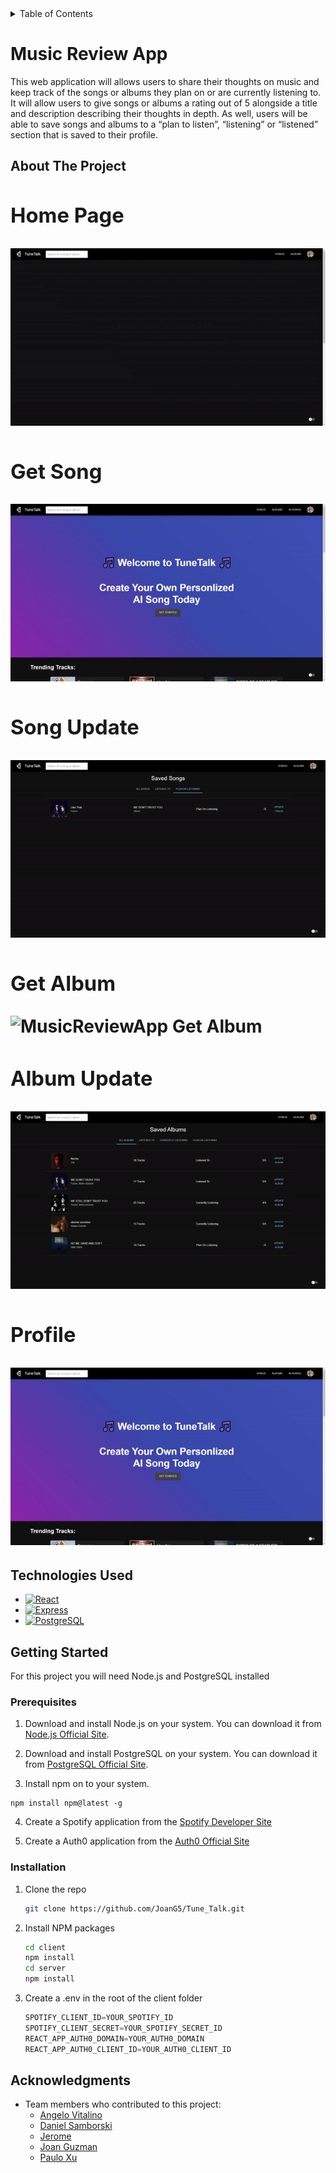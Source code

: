 <!-- TABLE OF CONTENTS -->
<details>
  <summary>Table of Contents</summary>
  <ol>
    <li>
      <a href="#about-the-project">About The Project</a>
    </li>
        <li><a href="#technologies-used">Technologies Used</a></li>
    <li>
      <a href="#getting-started">Getting Started</a>
      <ul>
        <li><a href="#prerequisites">Prerequisites</a></li>
        <li><a href="#installation">Installation</a></li>
      </ul>
    </li>
    <li><a href="#acknowledgments">Acknowledgments</a></li>
  </ol>
</details>

# Music Review App

This web application will allows users to share their thoughts on music and keep track of the songs or albums they plan on or are currently listening to. It will allow users to give songs or albums a rating out of 5 alongside a title and description describing their thoughts in depth. As well, users will be able to save songs and albums to a “plan to listen”, “listening” or “listened” section that is saved to their profile.

## About The Project

<h1 align="center">
  <div align="left">
    <h3>Home Page</h3>
    <img src="client\src\assets\MusicReviewApp_HomePage.gif" alt="MusicReviewApp Home Page">
  </div>
  <div align="left">
    <h3>Get Song</h3>
    <img src="client\src\assets\MusicReviewApp_GetSong.gif" alt="MusicReviewApp Get Song">
  </div>
  <div align="left">
    <h3>Song Update</h3>
    <img src="client\src\assets\MusicReviewApp_UpdateSong.gif" alt="MusicReviewApp Song Update">
  </div>
  <div align="left">
    <h3>Get Album</h3>
    <img src="client\src\assets\MusicReviewApp_GetAlbum.gif" alt="MusicReviewApp Get Album">
  </div>
  <div align="left">
    <h3>Album Update</h3>
    <img src="client\src\assets\MusicReviewApp_UpdateAlbum.gif" alt="MusicReviewApp Album Update">
  </div>
  <div align="left">
    <h3>Profile</h3>
    <img src="client\src\assets\MusicReviewApp_Profile.gif" alt="MusicReviewApp Profile">
  </div>
</h1>

<!-- TECHNOLOGIES USED -->
## Technologies Used

- [![React][React.js]][React-url]
- [![Express][Express]][Express-url]
- [![PostgreSQL][PostgreSQL]][PostgreSQL-url]

<!-- GETTING STARTED -->
## Getting Started

For this project you will need Node.js and PostgreSQL installed

### Prerequisites

1. Download and install Node.js on your system. You can download it from [Node.js Official Site](https://nodejs.org/en).

2. Download and install PostgreSQL on your system. You can download it from [PostgreSQL Official Site](https://www.postgresql.org/download/).

3. Install npm on to your system.
  ```
  npm install npm@latest -g
  ```
  
4. Create a Spotify application from the [Spotify Developer Site](https://developer.spotify.com/)

5. Create a Auth0 application from the [Auth0 Official Site](https://auth0.com//)

### Installation

1. Clone the repo
   ```sh
   git clone https://github.com/JoanG5/Tune_Talk.git
   ```
2. Install NPM packages
   ```sh
   cd client
   npm install
   cd server
   npm install
   ```
3. Create a .env in the root of the client folder
   ```js
   SPOTIFY_CLIENT_ID=YOUR_SPOTIFY_ID
   SPOTIFY_CLIENT_SECRET=YOUR_SPOTIFY_SECRET_ID
   REACT_APP_AUTH0_DOMAIN=YOUR_AUTH0_DOMAIN
   REACT_APP_AUTH0_CLIENT_ID=YOUR_AUTH0_CLIENT_ID
   ```


<!-- ACKNOWLEDGMENTS -->
## Acknowledgments

- Team members who contributed to this project:
  - [Angelo Vitalino](https://github.com/angvit)
  - [Daniel Samborski](https://github.com/popki222)
  - [Jerome](https://github.com/jgalam)
  - [Joan Guzman](https://github.com/JoanG5)
  - [Paulo Xu](https://github.com/pauloxx)

[React.js]: https://img.shields.io/badge/react-000000?style=for-the-badge&logo=react&link=https%3A%2F%2Freact.dev%2F
[React-url]: https://reactjs.org/
[Express]: https://img.shields.io/badge/express-000000?style=for-the-badge&logo=express&link=https%3A%2F%2Fexpressjs.com%2F
[Express-url]: https://expressjs.com/
[PostgreSQL]: https://img.shields.io/badge/PostgreSQL-000000?style=for-the-badge&logo=PostgreSQL&link=https%3A%2F%2Fwww.postgresql.org%2F
[PostgreSQL-url]: https://postgresql.org
